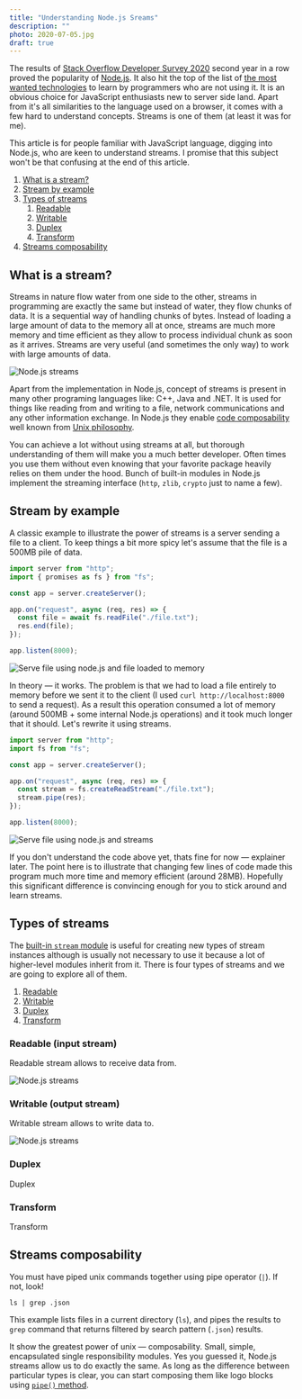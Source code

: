 ```yaml
---
title: "Understanding Node.js Sreams"
description: ""
photo: 2020-07-05.jpg
draft: true
---
```


The results of [Stack Overflow Developer Survey 2020](https://insights.stackoverflow.com/survey/2020#technology-other-frameworks-libraries-and-tools) second year in a row proved the popularity of [Node.js](https://nodejs.org/). It also hit the top of the list of [the most wanted technologies](https://insights.stackoverflow.com/survey/2020#technology-most-loved-dreaded-and-wanted-other-frameworks-libraries-and-tools-wanted3) to learn by programmers who are not using it. It is an obvious choice for JavaScript enthusiasts new to server side land. Apart from it's all similarities to the language used on a browser, it comes with a few hard to understand concepts. Streams is one of them (at least it was for me).

This article is for people familiar with JavaScript language, digging into Node.js, who are keen to understand streams. I promise that this subject won't be that confusing at the end of this article.

1. [What is a stream?](#what-is-a-stream)
2. [Stream by example](#stream-by-example)
3. [Types of streams](#types-of-streams)
    1. [Readable](#readable-input-stream)
    2. [Writable](#writable-output-stream)
    3. [Duplex](#duplex)
    4. [Transform](#transform)
4. [Streams composability](#streams-composability)


## What is a stream?

Streams in nature flow water from one side to the other, streams in programming are exactly the same but instead of water, they flow chunks of data. It is a sequential way of handling chunks of bytes. Instead of loading a large amount of data to the memory all at once, streams are much more memory and time efficient as they allow to process individual chunk as soon as it arrives. Streams are very useful (and sometimes the only way) to work with large amounts of data.

![Node.js streams](/photos/2020-07-05-1.jpg)

Apart from the implementation in Node.js, concept of streams is present in many other programing languages like: C++, Java and .NET. It is used for things like reading from and writing to a file, network communications and any other information exchange. In Node.js they enable [code composability](https://en.wikipedia.org/wiki/Composability) well known from [Unix philosophy](https://en.wikipedia.org/wiki/Unix_philosophy).

You can achieve a lot without using streams at all, but thorough understanding of them will make you a much better developer. Often times you use them without even knowing that your favorite package heavily relies on them under the hood. Bunch of built-in modules in Node.js implement the streaming interface (`http`, `zlib`, `crypto` just to name a few).

## Stream by example

A classic example to illustrate the power of streams is a server sending a file to a client. To keep things a bit more spicy let's assume that the file is a 500MB pile of data.

```js
import server from "http";
import { promises as fs } from "fs";

const app = server.createServer();

app.on("request", async (req, res) => {
  const file = await fs.readFile("./file.txt");
  res.end(file);
});

app.listen(8000);
```

![Serve file using node.js and file loaded to memory](/photos/2020-07-05-2.jpg)

In theory — it works. The problem is that we had to load a file entirely to memory before we sent it to the client (I used `curl http://localhost:8000` to send a request). As a result this operation consumed a lot of memory (around 500MB + some internal Node.js operations) and it took much longer that it should. Let's rewrite it using streams.

```js
import server from "http";
import fs from "fs";

const app = server.createServer();

app.on("request", async (req, res) => {
  const stream = fs.createReadStream("./file.txt");
  stream.pipe(res);
});

app.listen(8000);
```

![Serve file using node.js and streams](/photos/2020-07-05-3.jpg)

If you don't understand the code above yet, thats fine for now — explainer later. The point here is to illustrate that changing few lines of code made this program much more time and memory efficient (around 28MB). Hopefully this significant difference is convincing enough for you to stick around and learn streams.

## Types of streams

The [built-in `stream` module](https://nodejs.org/api/stream.html) is useful for creating new types of stream instances although is usually not necessary to use it because a lot of higher-level modules inherit from it. There is four types of streams and we are going to explore all of them.

1. [Readable](#readable-input-stream)
2. [Writable](#writable-output-stream)
3. [Duplex](#duplex)
4. [Transform](#transform)

### Readable (input stream)

Readable stream allows to receive data from.

![Node.js streams](/photos/2020-07-05-4.jpg)

### Writable (output stream)

Writable stream allows to write data to. 

![Node.js streams](/photos/2020-07-05-5.jpg)

### Duplex

Duplex

### Transform

Transform

## Streams composability

You must have piped unix commands together using pipe operator (`|`). If not, look!

```
ls | grep .json 
```

This example lists files in a current directory (`ls`), and pipes the results to `grep` command that returns filtered by search pattern (`.json`) results.

It show the greatest power of unix — composability. Small, simple, encapsulated single responsibility modules. Yes you guessed it, Node.js streams allow us to do exactly the same. As long as the difference between particular types is clear, you can start composing them like logo blocks using [`pipe()` method](https://nodejs.org/api/stream.html#stream_readable_pipe_destination_options). 
